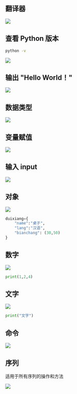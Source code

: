 
## 翻译器
![](images/2022-11-12-07-07-32.png)

## 查看 Python 版本

```sh
python -v
```

![](images/2022-11-12-07-05-36.png)

## 输出 "Hello World！"

![](images/2022-11-12-07-09-12.png)

## 数据类型
![](images/2022-11-12-07-17-59.png)

## 变量赋值
![](images/2022-11-12-18-30-17.png)

## 输入 input
![](images/2022-11-12-18-34-55.png)


## 对象

![](images/2022-11-22-20-26-28.png)

```python
duixiang={
    "name":"桌子",
    "lang":"汉语",
    "bianchang": (30,50)
}
```

## 数字
![](images/2022-11-22-20-27-12.png)

```python
print(1,2,4)
```
## 文字

![](images/2022-11-22-20-27-44.png)

```python
print("文字")
```

## 命令

![](images/2022-11-22-20-30-24.png)

## 序列
适用于所有序列的操作和方法

![](images/2022-11-22-20-43-08.png)